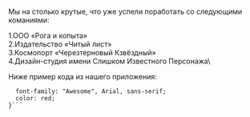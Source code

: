 Мы на столько крутые, что уже успели поработать со следующими команиями:

1.ООО «Рога и копыта»\
2.Издательство «Читый лист»\
3.Космопорт «Черезтерновый Кзвёздный»\
4.Дизайн-студия имени Слишком Известного Персонажа\

Ниже пример кода из нашего приложения:

```.selector {
  font-family: "Awesome", Arial, sans-serif;
  color: red;
}```